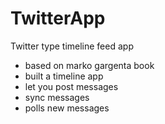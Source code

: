 # TwitterApp
Twitter type timeline feed app

- based on marko gargenta book
- built a timeline app
- let you post messages
- sync messages
- polls new messages

